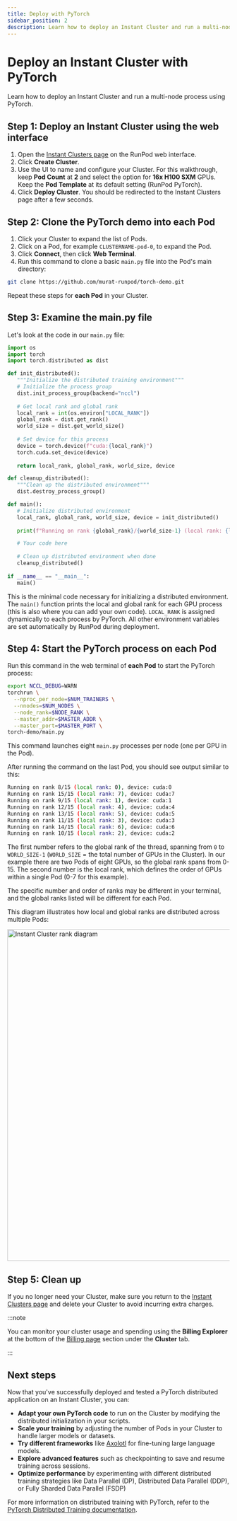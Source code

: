 ```yaml
---
title: Deploy with PyTorch
sidebar_position: 2
description: Learn how to deploy an Instant Cluster and run a multi-node process using PyTorch.
---
```


# Deploy an Instant Cluster with PyTorch

Learn how to deploy an Instant Cluster and run a multi-node process using PyTorch.

## Step 1: Deploy an Instant Cluster using the web interface

1. Open the [Instant Clusters page](https://www.runpod.io/console/cluster) on the RunPod web interface.
2. Click **Create Cluster**.
3. Use the UI to name and configure your Cluster. For this walkthrough, keep **Pod Count** at **2** and select the option for **16x H100 SXM** GPUs. Keep the **Pod Template** at its default setting (RunPod PyTorch).
4. Click **Deploy Cluster**. You should be redirected to the Instant Clusters page after a few seconds.

## Step 2: Clone the PyTorch demo into each Pod

1. Click your Cluster to expand the list of Pods.
2. Click on a Pod, for example `CLUSTERNAME-pod-0`, to expand the Pod.
3. Click **Connect**, then click **Web Terminal**.
4. Run this command to clone a basic `main.py` file into the Pod's main directory:

```bash
git clone https://github.com/murat-runpod/torch-demo.git
```

Repeat these steps for **each Pod** in your Cluster.

## Step 3: Examine the main.py file

Let's look at the code in our `main.py` file:

```python
import os
import torch
import torch.distributed as dist

def init_distributed():
   """Initialize the distributed training environment"""
   # Initialize the process group
   dist.init_process_group(backend="nccl")
   
   # Get local rank and global rank
   local_rank = int(os.environ["LOCAL_RANK"])
   global_rank = dist.get_rank()
   world_size = dist.get_world_size()
   
   # Set device for this process
   device = torch.device(f"cuda:{local_rank}")
   torch.cuda.set_device(device)
       
   return local_rank, global_rank, world_size, device

def cleanup_distributed():
   """Clean up the distributed environment"""
   dist.destroy_process_group()

def main():
   # Initialize distributed environment
   local_rank, global_rank, world_size, device = init_distributed()
   
   print(f"Running on rank {global_rank}/{world_size-1} (local rank: {local_rank}), device: {device}")

   # Your code here
   
   # Clean up distributed environment when done
   cleanup_distributed()
   
if __name__ == "__main__":
   main()
```

This is the minimal code necessary for initializing a distributed environment. The `main()` function prints the local and global rank for each GPU process (this is also where you can add your own code). `LOCAL_RANK` is assigned dynamically to each process by PyTorch. All other environment variables are set automatically by RunPod during deployment.

## Step 4: Start the PyTorch process on each Pod

Run this command in the web terminal of **each Pod** to start the PyTorch process:

```bash
export NCCL_DEBUG=WARN
torchrun \
  --nproc_per_node=$NUM_TRAINERS \
  --nnodes=$NUM_NODES \
  --node_rank=$NODE_RANK \
  --master_addr=$MASTER_ADDR \
  --master_port=$MASTER_PORT \
torch-demo/main.py
```

This command launches eight `main.py` processes per node (one per GPU in the Pod).

After running the command on the last Pod, you should see output similar to this:

```bash
Running on rank 8/15 (local rank: 0), device: cuda:0
Running on rank 15/15 (local rank: 7), device: cuda:7
Running on rank 9/15 (local rank: 1), device: cuda:1
Running on rank 12/15 (local rank: 4), device: cuda:4
Running on rank 13/15 (local rank: 5), device: cuda:5
Running on rank 11/15 (local rank: 3), device: cuda:3
Running on rank 14/15 (local rank: 6), device: cuda:6
Running on rank 10/15 (local rank: 2), device: cuda:2
```

The first number refers to the global rank of the thread, spanning from `0` to `WORLD_SIZE-1` (`WORLD_SIZE` = the total number of GPUs in the Cluster). In our example there are two Pods of eight GPUs, so the global rank spans from 0-15. The second number is the local rank, which defines the order of GPUs within a single Pod (0-7 for this example).

The specific number and order of ranks may be different in your terminal, and the global ranks listed will be different for each Pod.

This diagram illustrates how local and global ranks are distributed across multiple Pods:

<img src="/img/docs/instant-clusters-rank-diagram.png" alt="Instant Cluster rank diagram" width="750"/>

## Step 5: Clean up

If you no longer need your Cluster, make sure you return to the [Instant Clusters page](https://www.runpod.io/console/cluster) and delete your Cluster to avoid incurring extra charges.

:::note

You can monitor your cluster usage and spending using the **Billing Explorer** at the bottom of the [Billing page](https://www.runpod.io/console/user/billing) section under the **Cluster** tab.

:::

## Next steps

Now that you've successfully deployed and tested a PyTorch distributed application on an Instant Cluster, you can:

- **Adapt your own PyTorch code** to run on the Cluster by modifying the distributed initialization in your scripts.
- **Scale your training** by adjusting the number of Pods in your Cluster to handle larger models or datasets.
- **Try different frameworks** like [Axolotl](/instant-clusters/axolotl) for fine-tuning large language models.
- **Explore advanced features** such as checkpointing to save and resume training across sessions.
- **Optimize performance** by experimenting with different distributed training strategies like Data Parallel (DP), Distributed Data Parallel (DDP), or Fully Sharded Data Parallel (FSDP)

For more information on distributed training with PyTorch, refer to the [PyTorch Distributed Training documentation](https://pytorch.org/tutorials/beginner/dist_overview.html).

